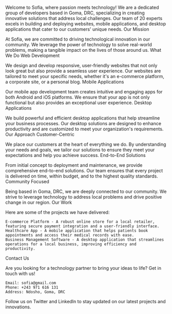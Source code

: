 Welcome to Sofia, where passion meets technology! We are a dedicated group of developers based in Goma, DRC, specializing in creating innovative solutions that address local challenges. Our team of 20 experts excels in building and deploying websites, mobile applications, and desktop applications that cater to our customers' unique needs.
Our Mission

At Sofia, we are committed to driving technological innovation in our community. We leverage the power of technology to solve real-world problems, making a tangible impact on the lives of those around us.
What We Do
Web Development

We design and develop responsive, user-friendly websites that not only look great but also provide a seamless user experience. Our websites are tailored to meet your specific needs, whether it's an e-commerce platform, a corporate site, or a personal blog.
Mobile Applications

Our mobile app development team creates intuitive and engaging apps for both Android and iOS platforms. We ensure that your app is not only functional but also provides an exceptional user experience.
Desktop Applications

We build powerful and efficient desktop applications that help streamline your business processes. Our desktop solutions are designed to enhance productivity and are customized to meet your organization's requirements.
Our Approach
Customer-Centric

We place our customers at the heart of everything we do. By understanding your needs and goals, we tailor our solutions to ensure they meet your expectations and help you achieve success.
End-to-End Solutions

From initial concept to deployment and maintenance, we provide comprehensive end-to-end solutions. Our team ensures that every project is delivered on time, within budget, and to the highest quality standards.
Community Focused

Being based in Goma, DRC, we are deeply connected to our community. We strive to leverage technology to address local problems and drive positive change in our region.
Our Work

Here are some of the projects we have delivered:

    E-commerce Platform - A robust online store for a local retailer, featuring secure payment integration and a user-friendly interface.
    Healthcare App - A mobile application that helps patients book appointments and access their medical records with ease.
    Business Management Software - A desktop application that streamlines operations for a local business, improving efficiency and productivity.

Contact Us

Are you looking for a technology partner to bring your ideas to life? Get in touch with us!

    Email: sofia@gmail.com
    Phone: +243 971 616 131
    Address: Ndosho, Goma, DRC

Follow us on Twitter and LinkedIn to stay updated on our latest projects and innovations.
